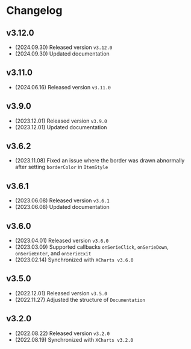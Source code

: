 # Changelog

## v3.12.0

* (2024.09.30) Released version `v3.12.0`
* (2024.09.30) Updated documentation

## v3.11.0

* (2024.06.16) Released version `v3.11.0`

## v3.9.0

* (2023.12.01) Released version `v3.9.0`
* (2023.12.01) Updated documentation

## v3.6.2

* (2023.11.08) Fixed an issue where the border was drawn abnormally after setting `borderColor` in `ItemStyle`

## v3.6.1

* (2023.06.08) Released version `v3.6.1`
* (2023.06.08) Updated documentation

## v3.6.0

* (2023.04.01) Released version `v3.6.0`
* (2023.03.09) Supported callbacks `onSerieClick`, `onSerieDown`, `onSerieEnter`, and `onSerieExit`
* (2023.02.14) Synchronized with `XCharts v3.6.0`

## v3.5.0

* (2022.12.01) Released version `v3.5.0`
* (2022.11.27) Adjusted the structure of `Documentation`

## v3.2.0

* (2022.08.22) Released version `v3.2.0`
* (2022.08.19) Synchronized with `XCharts v3.2.0`
